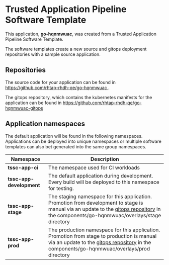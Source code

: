 # Trusted Application Pipeline Software Template

This application, **go-hqnmwuac**, was created from a Trusted Application Pipeline Software Template.

The software templates create a new source and gitops deployment repositories with a sample source application. 

## Repositories

The source code for your application can be found in [https://github.com/rhtap-rhdh-qe/go-hqnmwuac ](https://github.com/rhtap-rhdh-qe/go-hqnmwuac ).
 
The gitops repository, which contains the kubernetes manifests for the application can be found in 
[https://github.com/rhtap-rhdh-qe/go-hqnmwuac-gitops ](https://github.com/rhtap-rhdh-qe/go-hqnmwuac-gitops ) 

## Application namespaces 

The default application will be found in the following namespaces. Applications can be deployed into unique namespaces or multiple software templates can also bet generated into the same group namespaces.  

|  Namespace   |  Description   |  
| -------- | -------- |
| **tssc-app-ci** | The namespace used for CI workloads |
| **tssc-app-development** | The default application during development. Every build will be deployed to this namespace for testing. |
| **tssc-app-stage** | The staging namespace for this application. Promotion from development to stage is manual via an update to the [gitops repository](https://github.com/rhtap-rhdh-qe/go-hqnmwuac-gitops ) in the components/go-hqnmwuac/overlays/stage directory |
| **tssc-app-prod** | The production namespace for this application. Promotion from stage to production is manual via an update to the [gitops repository](https://github.com/rhtap-rhdh-qe/go-hqnmwuac-gitops ) in the components/go-hqnmwuac/overlays/prod directory |